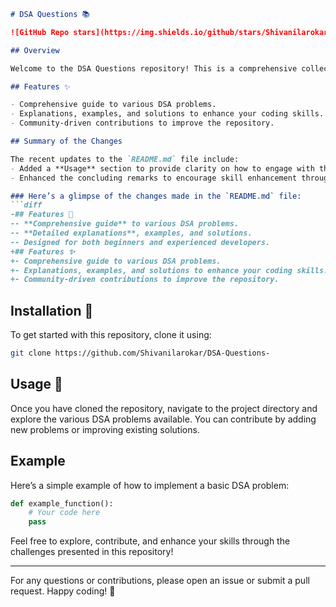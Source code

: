```markdown
# DSA Questions 📚

![GitHub Repo stars](https://img.shields.io/github/stars/Shivanilarokar/DSA-Questions-) ![GitHub forks](https://img.shields.io/github/forks/Shivanilarokar/DSA-Questions-) ![GitHub issues](https://img.shields.io/github/issues/Shivanilarokar/DSA-Questions-)

## Overview

Welcome to the DSA Questions repository! This is a comprehensive collection of Data Structures and Algorithms (DSA) problems designed to help you enhance your coding skills through practical challenges.

## Features ✨

- Comprehensive guide to various DSA problems.
- Explanations, examples, and solutions to enhance your coding skills.
- Community-driven contributions to improve the repository.

## Summary of the Changes

The recent updates to the `README.md` file include:
- Added a **Usage** section to provide clarity on how to engage with the repository.
- Enhanced the concluding remarks to encourage skill enhancement through DSA challenges. 🎉

### Here’s a glimpse of the changes made in the `README.md` file:
```diff
-## Features 🚀
-- **Comprehensive guide** to various DSA problems.
-- **Detailed explanations**, examples, and solutions.
-- Designed for both beginners and experienced developers.
+## Features ✨
+- Comprehensive guide to various DSA problems.
+- Explanations, examples, and solutions to enhance your coding skills.
+- Community-driven contributions to improve the repository.
```

## Installation 🔧

To get started with this repository, clone it using:

```bash
git clone https://github.com/Shivanilarokar/DSA-Questions-
```

## Usage 📝

Once you have cloned the repository, navigate to the project directory and explore the various DSA problems available. You can contribute by adding new problems or improving existing solutions.

## Example

Here’s a simple example of how to implement a basic DSA problem:

```python
def example_function():
    # Your code here
    pass
```

Feel free to explore, contribute, and enhance your skills through the challenges presented in this repository!

---

For any questions or contributions, please open an issue or submit a pull request. Happy coding! 🚀
```